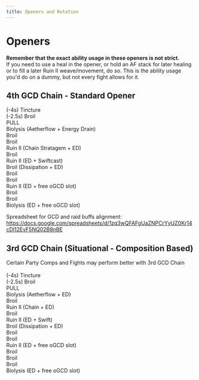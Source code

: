 ```yaml
---
title: Openers and Rotation
---
```

# Openers

**Remember that the exact ability usage in these openers is not strict.**\
If you need to use a heal in the opener, or hold an AF stack for later healing or to fill a later Ruin II weave/movement, do so. This is the ability usage you'd do on a dummy, but not every fight allows for it.

## 4th GCD Chain - Standard Opener

(-4s) Tincture  \
(-2.5s) Broil  \
PULL  \
Biolysis (Aetherflow + Energy Drain)  \
Broil  \
Broil  \
Ruin II (Chain Stratagem + ED)  \
Broil  \
Ruin II (ED + Swiftcast)  \
Broil (Dissipation + ED)  \
Broil  \
Broil  \
Ruin II (ED + free oGCD slot)  \
Broil\
Broil\
Biolysis (ED + free oGCD slot)  

Spreadsheet for GCD and raid buffs alignment:        <https://docs.google.com/spreadsheets/d/1zq3wQFAFgUaZNPCrYyUZ0Kr14cDl12EvF5NQ02B8nBE>



## 3rd GCD Chain (Situational - Composition Based)

Certain Party Comps and Fights may perform better with 3rd GCD Chain\
\
(-4s) Tincture  \
(-2.5s) Broil  \
PULL  \
Biolysis (Aetherflow + ED)  \
Broil  \
Ruin II (Chain + ED)  \
Broil  \
Ruin II (ED + Swift)  \
Broil (Dissipation + ED)  \
Broil  \
Broil  \
Ruin II (ED + free oGCD slot)  \
Broil  \
Broil  \
Broil  \
Biolysis (ED + free oGCD slot)